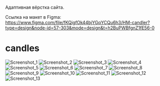 Адаптивная вёрстка сайта.

Ссылка на макет в Figma:
https://www.figma.com/file/fKQigfOk44bjYGqYCQu6h3/HM-candler?type=design&node-id=57-303&mode=design&t=h2BuPWBfgnZ1fE56-0

# candles

![Screenshot_1](https://github.com/zebpaa/candles/assets/99737311/f08e3f3a-74a3-403d-9b88-847b6b29ddb7)
![Screenshot_2](https://github.com/zebpaa/candles/assets/99737311/81af76bd-f5e6-4c82-be32-f0255b5029b9)
![Screenshot_3](https://github.com/zebpaa/candles/assets/99737311/8cf4dd2d-e293-4ee5-97f0-a534a725be72)
![Screenshot_4](https://github.com/zebpaa/candles/assets/99737311/85ec0b07-0c2a-4115-b6ed-bd311f4f02b0)
![Screenshot_5](https://github.com/zebpaa/candles/assets/99737311/d66b2c37-c0f8-4817-8367-0c82dd7131f1)
![Screenshot_6](https://github.com/zebpaa/candles/assets/99737311/b4c59058-9e6f-4536-9d1f-94866a2954f4)
![Screenshot_7](https://github.com/zebpaa/candles/assets/99737311/29129d7c-2066-4a5c-9bf8-bcc6b7ed7f73)
![Screenshot_8](https://github.com/zebpaa/candles/assets/99737311/e9f3ac34-fa2b-4b0b-baba-dc94b54b2eba)
![Screenshot_9](https://github.com/zebpaa/candles/assets/99737311/244f30dd-aa24-42b0-81b6-f87c02d7f6bb)
![Screenshot_10](https://github.com/zebpaa/candles/assets/99737311/64aa41f5-4ecb-435b-84a1-1be4673b7afc)
![Screenshot_11](https://github.com/zebpaa/candles/assets/99737311/5d08ff36-d58b-4bc2-9909-14de03b7971c)
![Screenshot_12](https://github.com/zebpaa/candles/assets/99737311/7c5b1035-6a3b-439d-9094-d8eb88e193aa)
![Screenshot_13](https://github.com/zebpaa/candles/assets/99737311/4e1fb481-abfb-4695-83bf-dcd2c083d958)
